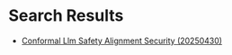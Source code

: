 # Search Results

- [Conformal Llm Safety Alignment Security (20250430)](2025/04/20250430_conformal_llm_safety_alignment_security.md)

